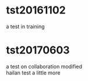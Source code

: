 # tst20161102
a test in training
# tst20170603
a test on collaboration modified	
hailan test
a little more
